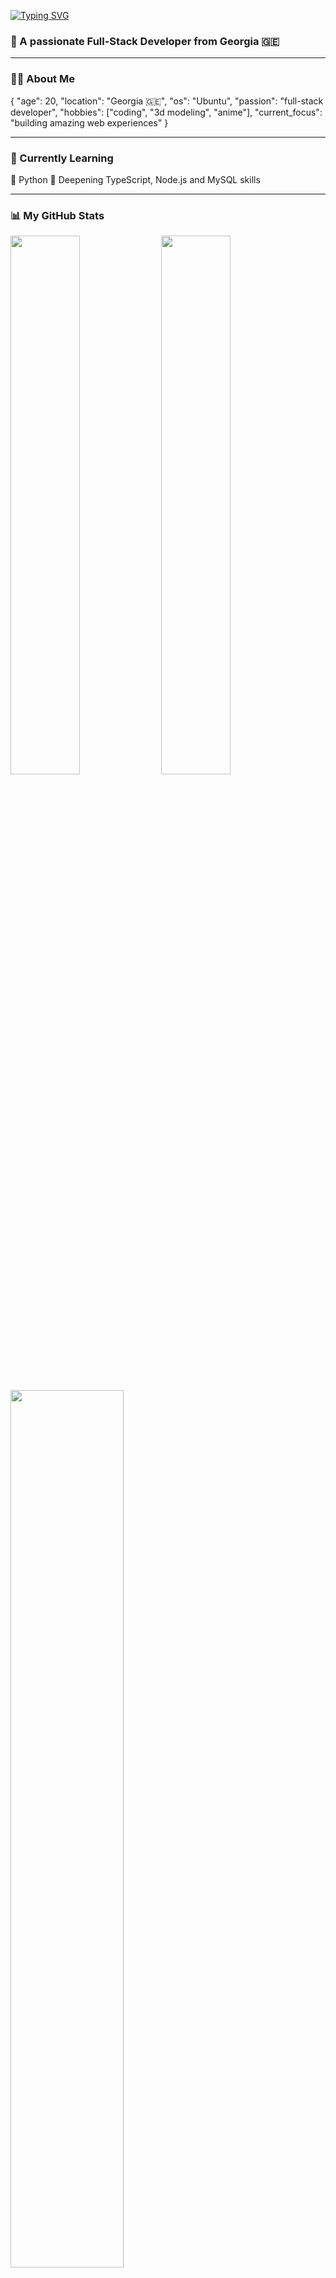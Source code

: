[![Typing SVG](https://readme-typing-svg.demolab.com/?lines=Hi+👋,+I’m+Nika)](https://git.io/typing-svg)  
<h3 align="left">🚀 A passionate Full-Stack Developer from Georgia 🇬🇪</h3>

-----

### 👨‍💻 About Me
{
  "age": 20,
  "location": "Georgia 🇬🇪",
  "os": "Ubuntu",
  "passion": "full-stack developer",
  "hobbies": ["coding", "3d modeling", "anime"],
  "current_focus": "building amazing web experiences"
}

-----

### 🌱 Currently Learning
🐍 Python
🚧 Deepening TypeScript, Node.js and MySQL skills

-----

### 📊 My GitHub Stats

<p align="left">
  <img src="https://github-readme-stats.vercel.app/api?username=yopblip&show_icons=true&theme=radical&hide_border=true" width="47%"/>
  <img src="https://github-readme-stats.vercel.app/api/top-langs/?username=yopblip&layout=compact&theme=radical&hide_border=true" width="47%"/>
</p>

<p align="left">
  <img src="https://github-readme-streak-stats.herokuapp.com/?user=yopblip&theme=radical&hide_border=true" width="60%"/>
</p>

-----

### 🛠️ Tech Stack & Tools

<p align="left">
  <img src="https://skillicons.dev/icons?i=html,css,js,ts,react,nodejs,express,git,bootstrap,mysql,python,linux,ubuntu,vscode,figma" />
</p>

Frontend: React, TypeScript, HTML5, CSS3, Bootstrap  
Backend: Node.js, Express.js, MySQL  
Tools: Git, VS Code  
Learning: Python

-----

### 🎨 Creative Side

- 3D Artist - Creating digital art and 3D models → [DeviantArt Profile](https://deviantart.com/yopblip)
- Anime Enthusiast - Love watching anime and Japanese animation

-----

### 🚀 What I’m Working On

- Building responsive web applications with React & TypeScript
- Learning Python programming
- Creating 3D art and digital models

-----

### 📈 GitHub Activity

<p align="left">
  <img src="https://github-readme-activity-graph.vercel.app/graph?username=yopblip&theme=redical&hide_border=true&bg_color=0d1117" width="100%"/>
</p>

![Snake animation](https://github.com/yopblip/yopblip/blob/output/github-contribution-grid-snake.svg)

-----

<div align="center">
  <img src="https://komarev.com/ghpvc/?username=yopblip&style=flat-square&color=ff3068" alt="Profile Views"/>
</div>

<div align="center">
  <i>✨ "Building the future, one line of code at a time" ✨</i>
</div>
